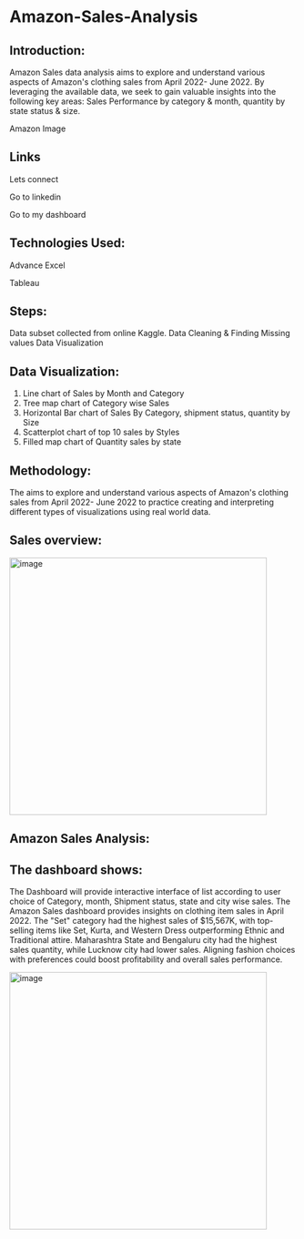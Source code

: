 # Amazon-Sales-Analysis

## Introduction:

Amazon Sales data analysis aims to explore and understand various aspects of Amazon's clothing sales from April 2022- June 2022. By leveraging the available data, we seek to gain valuable insights into the following key areas: Sales Performance by category & month, quantity by state  status & size.


Amazon Image

## Links

Lets connect 

Go to linkedin

Go to my dashboard


## Technologies Used:
Advance Excel

Tableau

## Steps:
 Data subset collected from online Kaggle.
 Data Cleaning & Finding Missing values
 Data Visualization

 
## Data Visualization:
1.	Line chart of Sales by Month and Category
2.	Tree map chart of Category wise Sales
3.	Horizontal Bar chart of Sales By Category, shipment status, quantity by Size 
4.	Scatterplot chart of top 10 sales by Styles
5.	Filled map chart of Quantity sales by state

   
## Methodology:
The aims to explore and understand various aspects of Amazon's clothing sales from April 2022- June 2022 to practice creating and interpreting different types of visualizations using real world data. 

## Sales overview:

 <img width="452" alt="image" src="https://github.com/SaraKarsa/Amazon-Sales-Analysis/assets/132733506/3a904523-5f8d-49bc-a5b5-840008a59d32">

 
## Amazon Sales Analysis:

## The dashboard shows:

   The Dashboard will provide interactive interface of list according to user choice of Category, month, 
Shipment status, state and city wise sales.
   The Amazon Sales dashboard provides insights on clothing item sales in April 2022. The "Set" category had the highest sales of $15,567K, with top-selling items like Set, Kurta, and Western Dress outperforming Ethnic and Traditional attire. Maharashtra State and Bengaluru city had the highest sales quantity, while Lucknow city had lower sales. Aligning fashion choices with preferences could boost profitability and overall sales performance.

<img width="452" alt="image" src="https://github.com/SaraKarsa/Amazon-Sales-Analysis/assets/132733506/17bd37b2-e3ae-45b7-a6e8-dad0e118bfd2">

 
